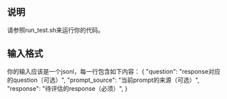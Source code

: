 ## 说明

请参照run_test.sh来运行你的代码。

## 输入格式
你的输入应该是一个jsonl，每一行包含如下内容：
{
    "question": "response对应的question（可选）",
    "prompt_source": "当前prompt的来源（可选）",
    "response": "待评估的response（必须）",
}
